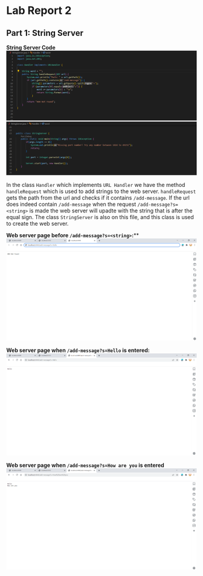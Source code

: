 # Lab Report 2 

## Part 1: String Server

**String Server Code**
![Image](StringServer1.png)
![Image](StringServer2.png)

In the class `Handler` which implements `URL Handler` we have the method `handleRequest` which is used to add strings to the web server. `handleRequest` gets the path from the url and checks if it contains `/add-message`. If the url does indeed contain `/add-message` when the request `/add-message?s=<string>` is made the web server will upadte with the string that is after the equal sign. The class `StringServer` is also on this file, and this class is used to create the web server. 

**Web server page before `/add-message?s=<string>`:****
![Image](WebServer1.png)

**Web server page when `/add-message?s=Hello` is entered:** 
![Image](WebServer2.png)

**Web server page when `/add-message?s=How are you` is entered** 
![Image](WebServer3.png)
